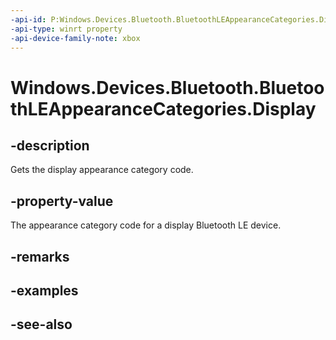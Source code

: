 ```yaml
---
-api-id: P:Windows.Devices.Bluetooth.BluetoothLEAppearanceCategories.Display
-api-type: winrt property
-api-device-family-note: xbox
---
```


<!-- Property syntax
public ushort Display { get; }
-->

# Windows.Devices.Bluetooth.BluetoothLEAppearanceCategories.Display

## -description
Gets the display appearance category code.

## -property-value
The appearance category code for a display Bluetooth LE device.

## -remarks

## -examples

## -see-also
